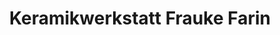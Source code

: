 ---
title: "Keramikwerkstatt Frauke Farin"
url: /oldenburg/keramikwerkstatt-frauke-farin/
shop: Raumausstattung
---